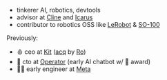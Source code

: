 - tinkerer AI, robotics, devtools
- advisor at [Cline](https://github.com/cline/cline) and [Icarus](https://www.icarus.one/)
- contributor to robotics OSS like [LeRobot](https://github.com/huggingface/lerobot) & [SO-100](https://github.com/TheRobotStudio/SO-ARM100)
  
Previously:

- 🩸 ceo at [Kit](https://x.com/athomekit) ([acq](https://www.prnewswire.com/news-releases/ro-acquires-kit-to-expand-at-home-diagnostics-and-preventative-care-capabilities-301323176.html) by [Ro](https://ro.co/)) 
- 🤖 cto at [Operator](https://www.operator.com/) (early AI chatbot w/  award)
- 👨‍💻 early engineer at [Meta](https://www.meta.ai/)
